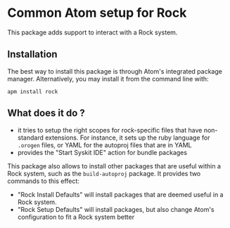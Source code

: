 # Common Atom setup for Rock

This package adds support to interact with a Rock system.

## Installation

The best way to install this package is through Atom's integrated package
manager. Alternatively, you may install it from the command line with:

~~~
apm install rock
~~~

## What does it do ?

- it tries to setup the right scopes for rock-specific files that have
  non-standard extensions. For instance, it sets up the ruby language
  for `.orogen` files, or YAML for the autoproj files that are in YAML
- provides the "Start Syskit IDE" action for bundle packages

This package also allows to install other packages that are useful within a
Rock system, such as the `build-autoproj` package. It provides two commands
to this effect:

- "Rock Install Defaults" will install packages that are deemed useful in a
  Rock system.
- "Rock Setup Defaults" will install packages, but also change Atom's
  configuration to fit a Rock system better
  
